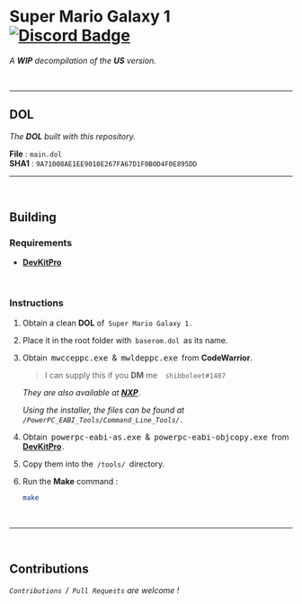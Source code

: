 
# Super Mario Galaxy 1 [![Discord Badge]][Discord]

*A* ***WIP*** *decompilation of the* ***US*** *version.*

<br>

---

## DOL

*The* ***DOL*** *built with this repository.*

**File** : `main.dol` <br>
**SHA1** : `9A71008AE1EE9010E267FA67D1F0B0D4F0E895DD`

---


<br>

## Building

### Requirements

- **[DevKitPro]**

<br>

### Instructions

1. Obtain a clean **DOL** of `Super Mario Galaxy 1` .

2. Place it in the root folder with `baserom.dol` as its name.

3. Obtain <kbd>mwcceppc.exe</kbd> & <kbd>mwldeppc.exe</kbd> from **CodeWarrior**.

    > I can supply this if you **DM** me `shibboleet#1407`

    *They are also available at* ***[NXP]*** *.*

    *Using the installer, the files can be found at* <br>
    *`/PowerPC_EABI_Tools/Command_Line_Tools/` .*

3. Obtain <kbd>powerpc-eabi-as.exe</kbd> & <kbd>powerpc-eabi-objcopy.exe</kbd> from **[DevKitPro]** .

4. Copy them into the `/tools/` directory.

5. Run the **Make** command :

    ```sh
    make
    ```

<br>

---

<br>

## Contributions

*`Contributions` / `Pull Requests` are welcome !*


<!----------------------------------------------------------------------------->

[DevKitPro]: https://devkitpro.org/wiki/Getting_Started
[NXP]: https://www.nxp.com/lgfiles/devsuites/PowerPC/CW55xx_v2_10_SE.exe

[Discord Badge]: https://img.shields.io/badge/Discord-7289DA?style=for-the-badge&logo=discord&logoColor=white
[Discord]: https://discord.gg/hKx3FJJgrV
